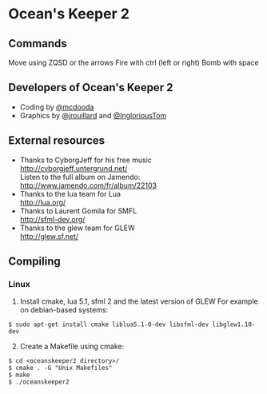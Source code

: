 # Ocean's Keeper 2
## Commands
Move using ZQSD or the arrows
Fire with ctrl (left or right)
Bomb with space

## Developers of Ocean's Keeper 2
- Coding by [@mcdooda](https://github.com/mcdooda)
- Graphics by [@jrouillard](https://github.com/jrouillard) and [@IngloriousTom](https://github.com/IngloriousTom)

## External resources
- Thanks to CyborgJeff for his free music<br />
http://cyborgjeff.untergrund.net/<br />
Listen to the full album on Jamendo: http://www.jamendo.com/fr/album/22103
- Thanks to the lua team for Lua<br />
http://lua.org/
- Thanks to Laurent Gomila for SMFL<br />
http://sfml-dev.org/
- Thanks to the glew team for GLEW<br />
http://glew.sf.net/

## Compiling
### Linux
1. Install cmake, lua 5.1, sfml 2 and the latest version of GLEW
For example on debian-based systems:
```
$ sudo apt-get install cmake liblua5.1-0-dev libsfml-dev libglew1.10-dev
```
2. Create a Makefile using cmake:
```
$ cd <oceanskeeper2 directory>/
$ cmake . -G "Unix Makefiles"
$ make
$ ./oceanskeeper2
```

